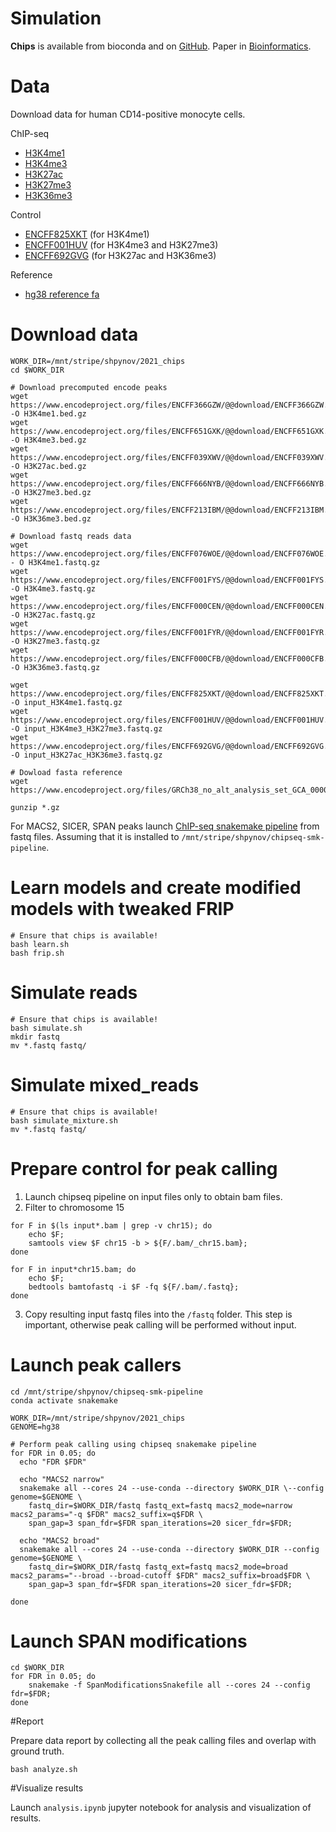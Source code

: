 Simulation
==========

**Chips** is available from bioconda and on [GitHub](https://github.com/gymreklab/chips).
Paper in [Bioinformatics](https://link.springer.com/article/10.1186/s12859-021-04097-5).

# Data
Download data for human CD14-positive monocyte cells.

ChIP-seq
* [H3K4me1](https://www.encodeproject.org/files/ENCFF076WOE/)
* [H3K4me3](https://www.encodeproject.org/files/ENCFF001FYS/)
* [H3K27ac](https://www.encodeproject.org/files/ENCFF000CEN/)
* [H3K27me3](https://www.encodeproject.org/files/ENCFF001FYR/)
* [H3K36me3](https://www.encodeproject.org/files/ENCFF000CFB/)

Control
* [ENCFF825XKT](https://www.encodeproject.org/files/ENCFF825XKT/) (for H3K4me1)
* [ENCFF001HUV](https://www.encodeproject.org/files/ENCFF001HUV/) (for H3K4me3 and H3K27me3)
* [ENCFF692GVG](https://www.encodeproject.org/files/ENCFF692GVG/) (for H3K27ac and H3K36me3)

Reference
* [hg38 reference fa](https://www.encodeproject.org/files/GRCh38_no_alt_analysis_set_GCA_000001405.15/)

# Download data
```
WORK_DIR=/mnt/stripe/shpynov/2021_chips
cd $WORK_DIR

# Download precomputed encode peaks
wget https://www.encodeproject.org/files/ENCFF366GZW/@@download/ENCFF366GZW.bed.gz -O H3K4me1.bed.gz
wget https://www.encodeproject.org/files/ENCFF651GXK/@@download/ENCFF651GXK.bed.gz -O H3K4me3.bed.gz  
wget https://www.encodeproject.org/files/ENCFF039XWV/@@download/ENCFF039XWV.bed.gz -O H3K27ac.bed.gz
wget https://www.encodeproject.org/files/ENCFF666NYB/@@download/ENCFF666NYB.bed.gz -O H3K27me3.bed.gz      
wget https://www.encodeproject.org/files/ENCFF213IBM/@@download/ENCFF213IBM.bed.gz -O H3K36me3.bed.gz

# Download fastq reads data 
wget https://www.encodeproject.org/files/ENCFF076WOE/@@download/ENCFF076WOE.fastq.gz - O H3K4me1.fastq.gz
wget https://www.encodeproject.org/files/ENCFF001FYS/@@download/ENCFF001FYS.fastq.gz -O H3K4me3.fastq.gz
wget https://www.encodeproject.org/files/ENCFF000CEN/@@download/ENCFF000CEN.fastq.gz -O H3K27ac.fastq.gz
wget https://www.encodeproject.org/files/ENCFF001FYR/@@download/ENCFF001FYR.fastq.gz -O H3K27me3.fastq.gz      
wget https://www.encodeproject.org/files/ENCFF000CFB/@@download/ENCFF000CFB.fastq.gz -O H3K36me3.fastq.gz
 
wget https://www.encodeproject.org/files/ENCFF825XKT/@@download/ENCFF825XKT.fastq.gz -O input_H3K4me1.fastq.gz
wget https://www.encodeproject.org/files/ENCFF001HUV/@@download/ENCFF001HUV.fastq.gz -O input_H3K4me3_H3K27me3.fastq.gz
wget https://www.encodeproject.org/files/ENCFF692GVG/@@download/ENCFF692GVG.fastq.gz -O input_H3K27ac_H3K36me3.fastq.gz

# Dowload fasta reference
wget https://www.encodeproject.org/files/GRCh38_no_alt_analysis_set_GCA_000001405.15/@@download/GRCh38_no_alt_analysis_set_GCA_000001405.15.fasta.gz 

gunzip *.gz
```

For MACS2, SICER, SPAN peaks launch [ChIP-seq snakemake pipeline](https://github.com/JetBrains-Research/chipseq-smk-pipeline) from fastq files.
Assuming that it is installed to `/mnt/stripe/shpynov/chipseq-smk-pipeline`.


# Learn models and create modified models with tweaked FRIP

```
# Ensure that chips is available!
bash learn.sh
bash frip.sh
```

# Simulate reads

```
# Ensure that chips is available!
bash simulate.sh
mkdir fastq
mv *.fastq fastq/
```


# Simulate mixed_reads

```
# Ensure that chips is available!
bash simulate_mixture.sh
mv *.fastq fastq/
```


# Prepare control for peak calling 

1. Launch chipseq pipeline on input files only to obtain bam files. 
2. Filter to chromosome 15
```
for F in $(ls input*.bam | grep -v chr15); do 
    echo $F; 
    samtools view $F chr15 -b > ${F/.bam/_chr15.bam}; 
done
 
for F in input*chr15.bam; do 
    echo $F; 
    bedtools bamtofastq -i $F -fq ${F/.bam/.fastq}; 
done
```
3. Copy resulting input fastq files into the `/fastq` folder.
   This step is important, otherwise peak calling will be performed without input.

# Launch peak callers
```
cd /mnt/stripe/shpynov/chipseq-smk-pipeline
conda activate snakemake

WORK_DIR=/mnt/stripe/shpynov/2021_chips
GENOME=hg38

# Perform peak calling using chipseq snakemake pipeline
for FDR in 0.05; do
  echo "FDR $FDR"
  
  echo "MACS2 narrow"
  snakemake all --cores 24 --use-conda --directory $WORK_DIR \--config genome=$GENOME \
    fastq_dir=$WORK_DIR/fastq fastq_ext=fastq macs2_mode=narrow macs2_params="-q $FDR" macs2_suffix=q$FDR \
    span_gap=3 span_fdr=$FDR span_iterations=20 sicer_fdr=$FDR;
  
  echo "MACS2 broad"
  snakemake all --cores 24 --use-conda --directory $WORK_DIR --config genome=$GENOME \
    fastq_dir=$WORK_DIR/fastq fastq_ext=fastq macs2_mode=broad macs2_params="--broad --broad-cutoff $FDR" macs2_suffix=broad$FDR \
    span_gap=3 span_fdr=$FDR span_iterations=20 sicer_fdr=$FDR;
  
done
```

# Launch SPAN modifications

```
cd $WORK_DIR
for FDR in 0.05; do 
    snakemake -f SpanModificationsSnakefile all --cores 24 --config fdr=$FDR; 
done
```


#Report

Prepare data report by collecting all the peak calling files and overlap with ground truth. 
```
bash analyze.sh
```

#Visualize results

Launch `analysis.ipynb` jupyter notebook for analysis and visualization of results.

